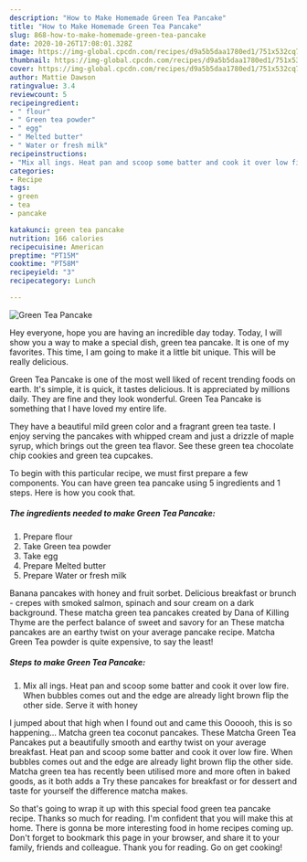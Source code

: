 ```yaml
---
description: "How to Make Homemade Green Tea Pancake"
title: "How to Make Homemade Green Tea Pancake"
slug: 868-how-to-make-homemade-green-tea-pancake
date: 2020-10-26T17:08:01.328Z
image: https://img-global.cpcdn.com/recipes/d9a5b5daa1780ed1/751x532cq70/green-tea-pancake-recipe-main-photo.jpg
thumbnail: https://img-global.cpcdn.com/recipes/d9a5b5daa1780ed1/751x532cq70/green-tea-pancake-recipe-main-photo.jpg
cover: https://img-global.cpcdn.com/recipes/d9a5b5daa1780ed1/751x532cq70/green-tea-pancake-recipe-main-photo.jpg
author: Mattie Dawson
ratingvalue: 3.4
reviewcount: 5
recipeingredient:
- " flour"
- " Green tea powder"
- " egg"
- " Melted butter"
- " Water or fresh milk"
recipeinstructions:
- "Mix all ings. Heat pan and scoop some batter and cook it over low fire. When bubbles comes out and the edge are already light brown flip the other side. Serve it with honey"
categories:
- Recipe
tags:
- green
- tea
- pancake

katakunci: green tea pancake 
nutrition: 166 calories
recipecuisine: American
preptime: "PT15M"
cooktime: "PT58M"
recipeyield: "3"
recipecategory: Lunch

---
```



![Green Tea Pancake](https://img-global.cpcdn.com/recipes/d9a5b5daa1780ed1/751x532cq70/green-tea-pancake-recipe-main-photo.jpg)

Hey everyone, hope you are having an incredible day today. Today, I will show you a way to make a special dish, green tea pancake. It is one of my favorites. This time, I am going to make it a little bit unique. This will be really delicious.

Green Tea Pancake is one of the most well liked of recent trending foods on earth. It's simple, it is quick, it tastes delicious. It is appreciated by millions daily. They are fine and they look wonderful. Green Tea Pancake is something that I have loved my entire life.

They have a beautiful mild green color and a fragrant green tea taste. I enjoy serving the pancakes with whipped cream and just a drizzle of maple syrup, which brings out the green tea flavor. See these green tea chocolate chip cookies and green tea cupcakes.


To begin with this particular recipe, we must first prepare a few components. You can have green tea pancake using 5 ingredients and 1 steps. Here is how you cook that.

<!--inarticleads1-->

##### The ingredients needed to make Green Tea Pancake:

1. Prepare  flour
1. Take  Green tea powder
1. Take  egg
1. Prepare  Melted butter
1. Prepare  Water or fresh milk


Banana pancakes with honey and fruit sorbet. Delicious breakfast or brunch - crepes with smoked salmon, spinach and sour cream on a dark background. These matcha green tea pancakes created by Dana of Killing Thyme are the perfect balance of sweet and savory for an These matcha pancakes are an earthy twist on your average pancake recipe. Matcha Green Tea powder is quite expensive, to say the least! 

<!--inarticleads2-->

##### Steps to make Green Tea Pancake:

1. Mix all ings. Heat pan and scoop some batter and cook it over low fire. When bubbles comes out and the edge are already light brown flip the other side. Serve it with honey


I jumped about that high when I found out and came this Oooooh, this is so happening… Matcha green tea coconut pancakes. These Matcha Green Tea Pancakes put a beautifully smooth and earthy twist on your average breakfast. Heat pan and scoop some batter and cook it over low fire. When bubbles comes out and the edge are already light brown flip the other side. Matcha green tea has recently been utilised more and more often in baked goods, as it both adds a Try these pancakes for breakfast or for dessert and taste for yourself the difference matcha makes. 

So that's going to wrap it up with this special food green tea pancake recipe. Thanks so much for reading. I'm confident that you will make this at home. There is gonna be more interesting food in home recipes coming up. Don't forget to bookmark this page in your browser, and share it to your family, friends and colleague. Thank you for reading. Go on get cooking!
